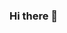 ### Hi there 👋

<!--
**hajerayed9/hajerayed9** is a ✨ _special_ ✨ repository because its `README.md` (this file) appears on your GitHub profile.

Here are some ideas to get you started:

- 🔭 I’m currently working on  assignment 1...
- 🌱 I’m currently learning how to use githup...
- 👯 I’m looking to collaborate on python project...
- 🤔 I’m looking for help with ..learn git and githup.
- 💬 Ask me about ...
- 📫 How to reach me: .hajer,salman@cba.ku.edu.kw..
- 😄 Pronouns: ...
- ⚡ Fun fact: ...
-->
